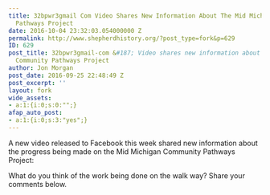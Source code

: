 ```yaml
---
title: 32bpwr3gmail Com Video Shares New Information About The Mid Michigan Community
  Pathways Project
date: 2016-10-04 23:32:03.054000000 Z
permalink: http://www.shepherdhistory.org/?post_type=fork&p=629
ID: 629
post_title: 32bpwr3gmail-com &#187; Video shares new information about the Mid Michigan
  Community Pathways Project
author: Jon Morgan
post_date: 2016-09-25 22:48:49 Z
post_excerpt: ''
layout: fork
wide_assets:
- a:1:{i:0;s:0:"";}
afap_auto_post:
- a:1:{i:0;s:3:"yes";}
---
```


A new video released to Facebook this week shared new information about the progress being made on the Mid Michigan Community Pathways Project:



What do you think of the work being done on the walk way? Share your comments below.